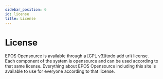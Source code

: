 ```yaml
---
sidebar_position: 6
id: license
title: License
---
```


# License

EPOS Opensource is available through a [GPL v3](todo add url) license. Each component of the system is opensource and can be used according to that same license. Everything about EPOS Opensource including this site is available to use for everyone according to that license.
